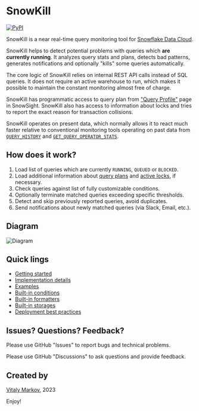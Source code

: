 # SnowKill

[![PyPI](https://badge.fury.io/py/snowkill.svg)](https://badge.fury.io/py/snowkill)

SnowKill is a near real-time query monitoring tool for [Snowflake Data Cloud](https://www.snowflake.com/).

SnowKill helps to detect potential problems with queries which **are currently running**. It analyzes query stats and plans, detects bad patterns, generates notifications and optionally "kills" some queries automatically.

The core logic of SnowKill relies on internal REST API calls instead of SQL queries. It does not require an active warehouse to run, which makes it possible to maintain the constant monitoring almost free of charge.

SnowKill has programmatic access to query plan from ["Query Profile"](https://docs.snowflake.com/en/user-guide/ui-query-profile) page in SnowSight. SnowKill also has access to information about locks and tries to report the exact reason for transaction collisions.

SnowKill operates on present data, which normally allows it to react much faster relative to conventional monitoring tools operating on past data from [`QUERY_HISTORY`](https://docs.snowflake.com/en/sql-reference/account-usage/query_history) and [`GET_QUERY_OPERATOR_STATS`](https://docs.snowflake.com/en/sql-reference/functions/get_query_operator_stats).

## How does it work?

1. Load list of queries which are currently `RUNNING`, `QUEUED` or `BLOCKED`.
2. Load additional information about [query plans](https://docs.snowflake.com/en/user-guide/ui-query-profile) and [active locks](https://docs.snowflake.com/en/sql-reference/sql/show-locks), if necessary.
3. Check queries against list of fully customizable conditions.
4. Optionally terminate matched queries exceeding specific thresholds.
5. Detect and skip previously reported queries, avoid duplicates.
6. Send notifications about newly matched queries (via Slack, Email, etc.).

## Diagram

![Diagram](/misc/snowkill_how_it_works.jpg)

## Quick lings

- [Getting started](https://docs.snowkill.net/getting-started)
- [Implementation details](https://docs.snowkill.net/implementation-details)
- [Examples](https://docs.snowkill.net/examples)
- [Built-in conditions](https://docs.snowkill.net/condition/built-in-conditions)
- [Built-in formatters](https://docs.snowkill.net/formatter/built-in-formatters)
- [Built-in storages](https://docs.snowkill.net/storage/built-in-storages)
- [Deployment best practices](https://docs.snowkill.net/deployment/best-practices)

## Issues? Questions? Feedback?

Please use GitHub "Issues" to report bugs and technical problems.

Please use GitHub "Discussions" to ask questions and provide feedback.

## Created by
[Vitaly Markov](https://www.linkedin.com/in/markov-vitaly/), 2023

Enjoy!
